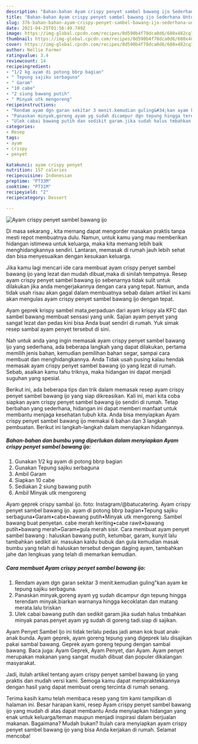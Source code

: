 ```yaml
---
description: "Bahan-bahan Ayam crispy penyet sambel bawang ijo Sederhana Untuk Jualan"
title: "Bahan-bahan Ayam crispy penyet sambel bawang ijo Sederhana Untuk Jualan"
slug: 376-bahan-bahan-ayam-crispy-penyet-sambel-bawang-ijo-sederhana-untuk-jualan
date: 2021-04-25T01:56:49.749Z
image: https://img-global.cpcdn.com/recipes/0d590b4f78dca0d6/680x482cq70/ayam-crispy-penyet-sambel-bawang-ijo-foto-resep-utama.jpg
thumbnail: https://img-global.cpcdn.com/recipes/0d590b4f78dca0d6/680x482cq70/ayam-crispy-penyet-sambel-bawang-ijo-foto-resep-utama.jpg
cover: https://img-global.cpcdn.com/recipes/0d590b4f78dca0d6/680x482cq70/ayam-crispy-penyet-sambel-bawang-ijo-foto-resep-utama.jpg
author: Nellie Farmer
ratingvalue: 3.4
reviewcount: 14
recipeingredient:
- "1/2 kg ayam di potong bbrp bagian"
- " Tepung sajiku serbaguna"
- " Garam"
- "10 cabe"
- "2 siung bawang putih"
- " Minyak utk mengoreng"
recipeinstructions:
- "Rendam ayam dgn garan sekitar 3 menit.kemudian guling&#34;kan ayam ke tepung sajiku serbaguna."
- "Panaskan minyak,goreng ayam yg sudah dicampur dgn tepung hingga terendam minyak.biarkan warnanya hingga kecoklatan dan matang merata.lalu tiriskan"
- "Ulek cabai bawang putih dan sedikit garam.jika sudah halus tmbahkan minyak panas.penyet ayam yg sudah di goreng tadi.siap di sajikan."
categories:
- Resep
tags:
- ayam
- crispy
- penyet

katakunci: ayam crispy penyet 
nutrition: 157 calories
recipecuisine: Indonesian
preptime: "PT33M"
cooktime: "PT31M"
recipeyield: "2"
recipecategory: Dessert

---
```



![Ayam crispy penyet sambel bawang ijo](https://img-global.cpcdn.com/recipes/0d590b4f78dca0d6/680x482cq70/ayam-crispy-penyet-sambel-bawang-ijo-foto-resep-utama.jpg)

Di masa  sekarang , kita memang dapat mengorder masakan praktis tanpa mesti repot membuatnya dulu. Namun, untuk kamu yang mau memberikan hidangan istimewa untuk keluarga, maka kita memang lebih baik menghidangkannya sendiri. Lantaran, memasak di rumah jauh lebih sehat dan bisa menyesuaikan dengan kesukaan keluarga.

Jika kamu lagi mencari ide cara membuat ayam crispy penyet sambel bawang ijo yang lezat dan mudah dibuat,maka di sinilah tempatnya. Resep ayam crispy penyet sambel bawang ijo  sebenarnya tidak sulit untuk dilakukan jika anda mengerjakannya dengan cara yang tepat. Namun, anda tidak usah risau akan gagal dalam membuatnya 
sebab dalam artikel ini kami akan mengulas ayam crispy penyet sambel bawang ijo dengan tepat.  

Ayam geprek krispy sambel mata,perpaduan dari ayam krispy ala KFC dan sambel bawang membuat sensasi yang unik. Sajian ayam penyet yang sangat lezat dan pedas kini bisa Anda buat sendiri di rumah. Yuk simak resep sambal ayam penyet tersebut di sini.

Nah untuk anda yang ingin memasak ayam crispy penyet sambel bawang ijo yang sederhana, ada beberapa langkah yang dapat dilakukan, pertama memilih jenis bahan, kemudian pemilihan bahan segar, sampai cara membuat dan menghidangkannya. Anda Tidak usah pusing kalau hendak memasak ayam crispy penyet sambel bawang ijo yang lezat di rumah. Sebab, asalkan kamu  tahu triknya, maka hidangan ini dapat menjadi suguhan yang spesial.

Berikut ini, ada beberapa tips dan trik dalam memasak resep ayam crispy penyet sambel bawang ijo yang siap dikreasikan. Kali ini, mari kita coba siapkan ayam crispy penyet sambel bawang ijo sendiri di rumah. Tetap berbahan yang sederhana, hidangan ini dapat memberi manfaat untuk membantu menjaga kesehatan tubuh kita. Anda bisa menyiapkan Ayam crispy penyet sambel bawang ijo memakai 6 bahan dan 3 langkah pembuatan. Berikut ini langkah-langkah dalam menyiapkan hidangannya.

<!--inarticleads1-->

##### Bahan-bahan dan bumbu yang diperlukan dalam menyiapkan Ayam crispy penyet sambel bawang ijo:

1. Gunakan 1/2 kg ayam di potong bbrp bagian
1. Gunakan  Tepung sajiku serbaguna
1. Ambil  Garam
1. Siapkan 10 cabe
1. Sediakan 2 siung bawang putih
1. Ambil  Minyak utk mengoreng


Ayam geprek crispy sambal ijo. foto: Instagram/@batucatering. Ayam crispy penyet sambel bawang ijo. ayam di potong bbrp bagian•Tepung sajiku serbaguna•Garam•cabe•bawang putih•Minyak utk mengoreng. Sambel bawang buat penyetan. cabe merah keriting•cabe rawit•bawang putih•bawang merah•Garam•gula merah sisir. Cara membuat ayam penyet sambel bawang : haluskan bawang putih, ketumbar, garam, kunyit lalu tambahkan sedikit air. masukan kaldu bubuk dan gula kemudian masak bumbu yang telah di haluskan tersebut dengan daging ayam, tambahkan jahe dan lengkuas yang telah di memarkan kemudian. 

<!--inarticleads2-->

##### Cara membuat Ayam crispy penyet sambel bawang ijo:

1. Rendam ayam dgn garan sekitar 3 menit.kemudian guling&#34;kan ayam ke tepung sajiku serbaguna.
1. Panaskan minyak,goreng ayam yg sudah dicampur dgn tepung hingga terendam minyak.biarkan warnanya hingga kecoklatan dan matang merata.lalu tiriskan
1. Ulek cabai bawang putih dan sedikit garam.jika sudah halus tmbahkan minyak panas.penyet ayam yg sudah di goreng tadi.siap di sajikan.


Ayam Penyet Sambel Ijo ini tidak terlalu pedas jadi aman kok buat anak-anak bunda. Ayam geprek, ayam goreng tepung yang digeprek lalu disajikan pakai sambal bawang. Geprek ayam goreng tepung dengan sambal bawang. Baca juga: Ayam Geprek, Ayam Penyet, dan Ayam. Ayam penyet merupakan makanan yang sangat mudah dibuat dan populer dikalangan masyarakat. 

Jadi, itulah artikel tentang  ayam crispy penyet sambel bawang ijo  yang praktis dan mudah versi kami. Semoga kamu dapat mempraktekkannya dengan hasil yang dapat membuat oreng tercinta di rumah senang. 

Terima kasih kamu telah membaca resep yang tim kami tampilkan di halaman ini. Besar harapan kami, resep  Ayam crispy penyet sambel bawang ijo yang mudah di atas dapat membantu Anda menyiapkan hidangan yang enak untuk keluarga/teman maupun menjadi inspirasi dalam berjualan makanan. Bagaimana? Mudah bukan? Itulah cara menyiapkan ayam crispy penyet sambel bawang ijo yang bisa Anda kerjakan di rumah. Selamat mencoba!


